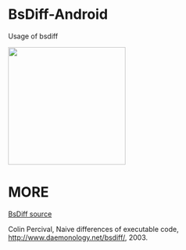 # BsDiff-Android
Usage of bsdiff


<img src="https://play.google.com/intl/en_us/badges/images/generic/en_badge_web_generic.png" width="240">

# MORE

[BsDiff source](http://www.daemonology.net/bsdiff/)

Colin Percival, Naive differences of executable code, http://www.daemonology.net/bsdiff/, 2003.
